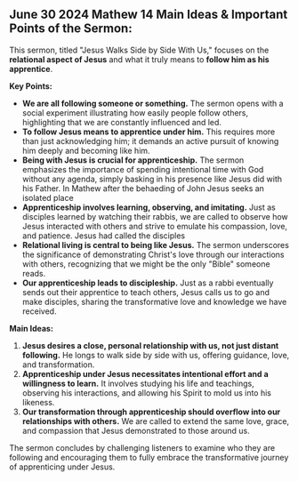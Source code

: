 ## June 30 2024 Mathew 14  Main Ideas & Important Points of the Sermon:

This sermon, titled "Jesus Walks Side by Side With Us," focuses on the **relational aspect of Jesus** and what it truly means to **follow him as his apprentice**.

**Key Points:**

* **We are all following someone or something.** The sermon opens with a social experiment illustrating how easily people follow others, highlighting that we are constantly influenced and led.
* **To follow Jesus means to apprentice under him.** This requires more than just acknowledging him; it demands an active pursuit of knowing him deeply and becoming like him. 
* **Being with Jesus is crucial for apprenticeship.** The sermon emphasizes the importance of spending intentional time with God without any agenda, simply basking in his presence like Jesus did with his Father. In Mathew after the behaeding of John Jesus seeks an isolated place
* **Apprenticeship involves learning, observing, and imitating.** Just as disciples learned by watching their rabbis, we are called to observe how Jesus interacted with others and strive to emulate his compassion, love, and patience. Jesus had called the disciples
* **Relational living is central to being like Jesus.** The sermon underscores the significance of demonstrating Christ's love through our interactions with others, recognizing that we might be the only "Bible" someone reads. 
* **Our apprenticeship leads to discipleship.** Just as a rabbi eventually sends out their apprentice to teach others, Jesus calls us to go and make disciples, sharing the transformative love and knowledge we have received.

**Main Ideas:**

1. **Jesus desires a close, personal relationship with us, not just distant following.** He longs to walk side by side with us, offering guidance, love, and transformation.
2. **Apprenticeship under Jesus necessitates intentional effort and a willingness to learn.** It involves studying his life and teachings, observing his interactions, and allowing his Spirit to mold us into his likeness.
3. **Our transformation through apprenticeship should overflow into our relationships with others.** We are called to extend the same love, grace, and compassion that Jesus demonstrated to those around us.


The sermon concludes by challenging listeners to examine who they are following and encouraging them to fully embrace the transformative journey of apprenticing under Jesus. 
